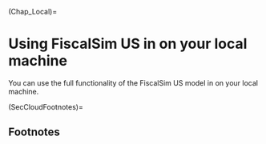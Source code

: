 (Chap_Local)=
# Using FiscalSim US in on your local machine

You can use the full functionality of the FiscalSim US model in on your local machine.


(SecCloudFootnotes)=
## Footnotes

<!-- [^citation_note]: See {cite}`AuerbachEtAl:1981,AuerbachEtAl:1983`, {cite}`AuerbachKotlikoff:1983a,AuerbachKotlikoff:1983b,AuerbachKotlikoff:1983c`, and {cite}`AuerbachKotlikoff:1985`. -->
